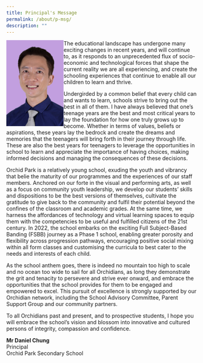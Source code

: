 ```yaml
---
title: Principal's Message
permalink: /about/p-msg/
description: ""
---
```

<img src=/images/sc1.jpg style="width:30%" align="left">

<p>The educational landscape has undergone many exciting changes in recent years, and will continue to, as it responds to an unprecedented flux of socio-economic and technological forces that shape the current reality we are all experiencing, and create the schooling experiences that continue to enable all our children to learn and thrive.</p>
<p>Undergirded by a common belief that every child can and wants to learn, schools strive to bring out the best in all of them. I have always believed that one&rsquo;s teenage years are the best and most critical years to lay the foundation for how one truly grows up to become. Whether in terms of values, beliefs or aspirations, these years lay the bedrock and create the dreams and memories that the teenagers will bring forth in their journey through life. These are also the best years for teenagers to leverage the opportunities in school to learn and appreciate the importance of having choices, making informed decisions and managing the consequences of these decisions.</p>
<p>Orchid Park is a relatively young school, exuding the youth and vibrancy that belie the maturity of our programmes and the experiences of our staff members. Anchored on our forte in the visual and performing arts, as well as a focus on community youth leadership, we develop our students&rsquo; skills and dispositions to be the best versions of themselves, cultivate the gratitude to give back to the community and fulfil their potential beyond the confines of the classroom and academic grades. At the same time, we harness the affordances of technology and virtual learning spaces to equip them with the competencies to be useful and fulfilled citizens of the 21st century. In 2022, the school embarks on the exciting Full Subject-Based Banding (FSBB) journey as a Phase 1 school, enabling greater porosity and flexibility across progression pathways, encouraging positive social mixing within all form classes and customising the curricula to best cater to the needs and interests of each child.</p>
<p>As the school anthem goes, there is indeed no mountain too high to scale and no ocean too wide to sail for all Orchidians, as long they demonstrate the grit and tenacity to persevere and strive ever onward, and embrace the opportunities that the school provides for them to be engaged and empowered to excel. This pursuit of excellence is strongly supported by our Orchidian network, including the School Advisory Committee, Parent Support Group and our community partners.</p>
<p>To all Orchidians past and present, and to prospective students, I hope you will embrace the school&rsquo;s vision and blossom into innovative and cultured persons of integrity, compassion and confidence.&nbsp;</p>
<p><strong>Mr Daniel Chung<br /></strong>Principal<br />Orchid Park Secondary School</p>